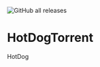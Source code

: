![GitHub all releases](https://img.shields.io/github/downloads/popsquip/hotdogtorrent/total)
# HotDogTorrent
HotDog
